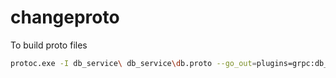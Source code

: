 # changeproto


To build proto files

``` bash
protoc.exe -I db_service\ db_service\db.proto --go_out=plugins=grpc:db_service  
```                                         
